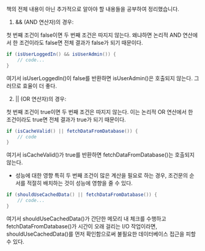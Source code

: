 책의 전체 내용이 아닌 추가적으로 알아야 할 내용들을 공부하여 정리했습니다.

1. && (AND 연산자)의 경우:

첫 번째 조건이 false이면 두 번째 조건은 따지지 않는다. 왜냐하면 논리적 AND 연산에서 한 조건이라도 false면 전체 결과가 false가 되기 때문이다.
```java
if (isUserLoggedIn() && isUserAdmin()) {
    // code...
}
```
여기서 isUserLoggedIn()이 false를 반환하면 isUserAdmin()은 호출되지 않는다.
그러므로 효율이 더 좋다.

2. || (OR 연산자)의 경우:

첫 번째 조건이 true이면 두 번째 조건은 따지지 않는다. 이는 논리적 OR 연산에서 한 조건이라도 true면 전체 결과가 true가 되기 때문이다.

```java
if (isCacheValid() || fetchDataFromDatabase()) {
    // code
}
```
여기서 isCacheValid()가 true를 반환하면 fetchDataFromDatabase()는 호출되지 않는다.

- 성능에 대한 영향
  특히 두 번째 조건이 많은 계산을 필요로 하는 경우, 조건문의 순서를 적절히 배치하는 것이 성능에 영향을 줄 수 있다.

```java
if (shouldUseCachedData() || fetchDataFromDatabase()) {
    // code...
}
```
여기서 shouldUseCachedData()가 간단한 메모리 내 체크를 수행하고 fetchDataFromDatabase()가 시간이 오래 걸리는 I/O 작업이라면, shouldUseCachedData()를 먼저 확인함으로써 불필요한 데이터베이스 접근을 피할 수 있다.

